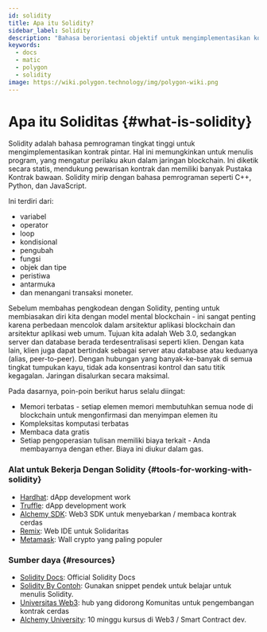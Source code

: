 ```yaml
---
id: solidity
title: Apa itu Solidity?
sidebar_label: Solidity
description: "Bahasa berorientasi objektif untuk mengimplementasikan kontrak cerdas."
keywords:
  - docs
  - matic
  - polygon
  - solidity
image: https://wiki.polygon.technology/img/polygon-wiki.png
---
```


# Apa itu Soliditas {#what-is-solidity}

Solidity adalah bahasa pemrograman tingkat tinggi untuk mengimplementasikan kontrak pintar. Hal ini memungkinkan untuk menulis program, yang mengatur perilaku akun dalam jaringan blockchain. Ini diketik secara statis, mendukung pewarisan kontrak dan memiliki banyak Pustaka Kontrak bawaan. Solidity mirip dengan bahasa pemrograman seperti C++, Python, dan JavaScript.

Ini terdiri dari:
- variabel
- operator
- loop
- kondisional
- pengubah
- fungsi
- objek dan tipe
- peristiwa
- antarmuka
- dan menangani transaksi moneter.

Sebelum membahas pengkodean dengan Solidity, penting untuk membiasakan diri kita dengan model mental blockchain - ini sangat penting karena perbedaan mencolok dalam arsitektur aplikasi blockchain dan arsitektur aplikasi web umum.
Tujuan kita adalah Web 3.0, sedangkan server dan database berada terdesentralisasi seperti klien. Dengan kata lain, klien juga dapat bertindak sebagai server atau database atau keduanya (alias, peer-to-peer). Dengan hubungan yang banyak-ke-banyak di semua tingkat tumpukan kayu, tidak ada konsentrasi kontrol dan satu titik kegagalan. Jaringan disalurkan secara maksimal.

Pada dasarnya, poin-poin berikut harus selalu diingat:

- Memori terbatas - setiap elemen memori membutuhkan semua node di blockchain untuk mengonfirmasi dan menyimpan elemen itu
- Kompleksitas komputasi terbatas
- Membaca data gratis
- Setiap pengoperasian tulisan memiliki biaya terkait - Anda membayarnya dengan ether. Biaya ini diukur dalam gas.

### Alat untuk Bekerja Dengan Solidity {#tools-for-working-with-solidity}
- [Hardhat](https://hardhat.org): dApp development work
- [Truffle](https://trufflesuite.com/): dApp development work
- [Alchemy SDK](https://docs.alchemy.com/reference/alchemy-sdk-quickstart): Web3 SDK untuk menyebarkan / membaca kontrak cerdas
- [Remix](https://remix-project.org/): Web IDE untuk Solidaritas
- [Metamask](https://metamask.io/): Wall crypto yang paling populer

### Sumber daya {#resources}

- [Solidity Docs](https://solidity.readthedocs.io/): Official Solidity Docs
- [Solidity By Contoh](https://solidity-by-example.org/): Gunakan snippet pendek untuk belajar untuk menulis Solidity.
- [Universitas Web3](https://web3.university): hub yang didorong Komunitas untuk pengembangan kontrak cerdas
- [Alchemy University](https://university.alchemy.com/): 10 minggu kursus di Web3 / Smart Contract dev.

